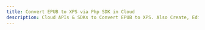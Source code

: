 ---title: Convert EPUB to XPS via Php SDK in Clouddescription: Cloud APIs & SDKs to Convert EPUB to XPS. Also Create, Edit & Render Microsoft Word & OpenOffice documents in the Cloud.---